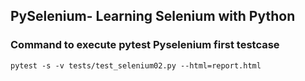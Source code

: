 ## PySelenium- Learning Selenium with Python

### Command to execute pytest Pyselenium first testcase
`pytest -s -v tests/test_selenium02.py --html=report.html`


